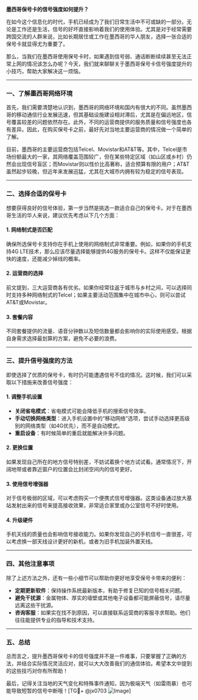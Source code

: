 **墨西哥保号卡的信号强度如何提升？**

在如今这个信息化的时代，手机已经成为了我们日常生活中不可或缺的一部分。无论是工作还是生活，信号的好坏直接影响着我们的使用体验。尤其是对于经常需要跨国交流的人群来说，比如长期居住或工作在墨西哥的华人朋友，选择一张合适的保号卡就显得尤为重要了。

那么，当我们在墨西哥使用保号卡时，如果遇到信号弱、通话断断续续甚至无法正常上网的情况该怎么办呢？今天，我们就来聊聊关于墨西哥保号卡信号强度提升的小技巧，帮助大家解决这一烦恼。

---

### 一、了解墨西哥网络环境

首先，我们需要清楚地认识到，墨西哥的网络环境和国内有很大的不同。虽然墨西哥的移动通信行业发展迅速，但其基础设施建设相对滞后，尤其是在偏远地区，信号覆盖较差的问题依然存在。此外，不同的运营商提供的服务质量和信号强度也各有差异。因此，在购买保号卡之前，最好先对当地主要运营商的情况做一个简单的了解。

目前，墨西哥的主要运营商包括Telcel、Movistar和AT&T等。其中，Telcel是市场份额最大的一家，其网络覆盖范围较广，但在某些特定区域（如山区或乡村）仍然会出现信号盲区；而Movistar则以性价比高著称，适合预算有限的用户；AT&T虽然起步较晚，但近年来发展迅猛，尤其在大城市内拥有较为稳定的信号表现。

---

### 二、选择合适的保号卡

想要获得良好的信号体验，第一步当然是挑选一款适合自己的保号卡。对于在墨西哥生活的华人来说，建议优先考虑以下几个方面：

#### 1. **网络制式是否匹配**
   确保所选保号卡支持你在手机上使用的网络制式非常重要。例如，如果你的手机支持4G LTE技术，那么应该尽量选择能够提供4G服务的保号卡。这样不仅能保证更快的速度，还能减少掉线的概率。

#### 2. **运营商的选择**
   前文提到，三大运营商各有优劣。如果你经常往返于城市与乡村之间，可以选择同时支持多种网络制式的Telcel；如果主要活动范围集中在城市中心，则可以尝试AT&T或Movistar。

#### 3. **套餐内容**
   不同套餐提供的流量、语音分钟数以及短信数量都会影响你的实际使用感受。根据自身需求选择最划算的方案，避免不必要的浪费。

---

### 三、提升信号强度的方法

即使选择了优质的保号卡，有时仍可能遭遇信号不佳的情况。这时候，我们可以采取以下措施来改善信号强度：

#### 1. **调整手机设置**
   - **关闭省电模式**：省电模式可能会降低手机的搜索信号效率。
   - **手动切换网络类型**：进入手机设置中的“移动网络”选项，尝试手动选择更高级别的网络类型（如4G优先），而不是自动模式。
   - **重启设备**：有时候简单的重启就能解决许多问题。

#### 2. **更换位置**
   如果发现自己所在的地方信号特别差，不妨试着换个地方试试看。通常情况下，开阔地带或者靠近窗户的位置会比封闭空间内的信号更好。

#### 3. **使用信号增强器**
   对于信号极弱的区域，可以考虑购买一个便携式信号增强器。这类设备通过放大基站发射出来的信号来提高接收效果，非常适合家里或办公室信号不好时使用。

#### 4. **升级硬件**
   手机天线的质量也会影响信号接收能力。如果你发现自己的手机信号一直很差，可以考虑换一部天线设计更好的新机，或者为旧手机加装外置天线。

---

### 四、其他注意事项

除了上述方法之外，还有一些小细节可以帮助你更好地享受保号卡带来的便利：

- **定期更新软件**：保持操作系统最新版本，有助于修复已知的信号相关问题。
- **避免干扰源**：金属物体、厚实的墙壁或其他电子设备都可能屏蔽信号，请尽量远离这些干扰源。
- **咨询客服**：如果实在找不到原因，可以直接联系运营商的客服寻求帮助。他们往往能提供专业的指导和技术支持。

---

### 五、总结

总而言之，提升墨西哥保号卡的信号强度并不是一件难事，只要掌握了正确的方法，并结合实际情况灵活应对，就可以大大改善我们的通信体验。希望本文中提到的这些技巧对你有所帮助！

最后，记得关注当地的天气变化和特殊事件通知，因为极端天气（如雷雨暴）也可能导致短暂的信号中断哦！[TG💪+ @jx0703 ![Image](https://github.com/user-attachments/assets/dbca1d08-cadb-493c-b0ec-ad6f7a83f270)]